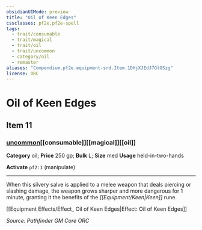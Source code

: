 ```yaml
---
obsidianUIMode: preview
title: "Oil of Keen Edges"
cssclasses: pf2e,pf2e-spell
tags:
  - trait/consumable
  - trait/magical
  - trait/oil
  - trait/uncommon
  - category/oil
  - remaster
aliases: "Compendium.pf2e.equipment-srd.Item.1DHjXJEdJ7GlGSzg"
license: ORC
---
```

# Oil of Keen Edges
## Item 11
### [uncommon](uncommon "Uncommon Rarity Trait")[[consumable]][[magical]][[oil]]

**Category** oil; 
**Price** 250 gp; 
**Bulk** L; **Size** med
**Usage** held-in-two-hands

**Activate** `pf2:1` (manipulate)

* * *

When this silvery salve is applied to a melee weapon that deals piercing or slashing damage, the weapon grows sharper and more dangerous for 1 minute, granting it the benefits of the _[[Equipment/Keen|Keen]]_ rune.

[[Equipment Effects/Effect_ Oil of Keen Edges|Effect: Oil of Keen Edges]]

*Source: Pathfinder GM Core*
*ORC*